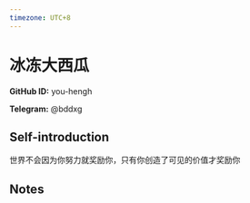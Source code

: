 ```yaml
---
timezone: UTC+8
---
```


# 冰冻大西瓜

**GitHub ID:** you-hengh

**Telegram:** @bddxg

## Self-introduction

世界不会因为你努力就奖励你，只有你创造了可见的价值才奖励你

## Notes

<!-- Content_START -->

<!-- Content_END -->
